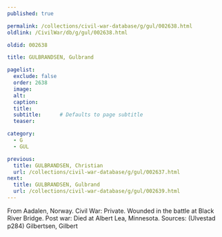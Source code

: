 ```yaml
---
published: true

permalink: /collections/civil-war-database/g/gul/002638.html
oldlink: /CivilWar/db/g/gul/002638.html

oldid: 002638

title: GULBRANDSEN, Gulbrand

pagelist:
  exclude: false
  order: 2638
  image: 
  alt:
  caption:
  title:
  subtitle:      # Defaults to page subtitle
  teaser:

category: 
  - G 
  - GUL

previous:
  title: GULBRANDSEN, Christian
  url: /collections/civil-war-database/g/gul/002637.html  
next:
  title: GULBRANDSEN, Gulbrand
  url: /collections/civil-war-database/g/gul/002639.html   
---
```

From Aadalen, Norway. Civil War: Private. Wounded in the battle at Black River Bridge. Post war: Died at Albert Lea, Minnesota. Sources: (Ulvestad p284) &#147;Gilbertsen, Gilbert&#148;